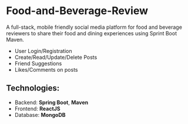 # Food-and-Beverage-Review

A full-stack, mobile friendly social media platform for food and beverage reviewers to share their food and dining 
experiences using Sprint Boot Maven. 

- User Login/Registration
- Create/Read/Update/Delete Posts
- Friend Suggestions
- Likes/Comments on posts


## Technologies:
- Backend: **Spring Boot**, **Maven**
- Frontend: **ReactJS**
- Database: **MongoDB**
